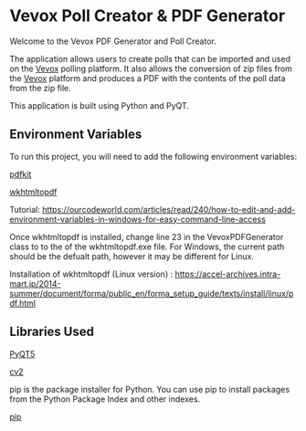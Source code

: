 
# Vevox Poll Creator & PDF Generator


Welcome to the Vevox PDF Generator and Poll Creator.

The application allows users to create polls that can be imported and used on the [Vevox](https://vevox.com/) polling platform. It also allows the conversion of zip files from the [Vevox](https://vevox.com/) platform and produces a PDF with the contents of the poll data from the zip file.

This application is built using Python and PyQT.




## Environment Variables

To run this project, you will need to add the following environment variables:

[pdfkit](https://pdfkit.org/)

[wkhtmltopdf](https://wkhtmltopdf.org/)

Tutorial: https://ourcodeworld.com/articles/read/240/how-to-edit-and-add-environment-variables-in-windows-for-easy-command-line-access

Once wkhtmltopdf is installed, change line 23 in the VevoxPDFGenerator class to to the of the wkhtmltopdf.exe file. For Windows, the current path should be the defualt path, however it may be different for Linux. 

Installation of wkhtmltopdf (Linux version) : https://accel-archives.intra-mart.jp/2014-summer/document/forma/public_en/forma_setup_guide/texts/install/linux/pdf.html
## Libraries Used


[PyQT5](https://pypi.org/project/PyQt5/)

[cv2](https://pypi.org/project/opencv-python/)

pip is the package installer for Python. You can use pip to install packages from the Python Package Index and other indexes.

[pip](https://pypi.org/project/pip/)

